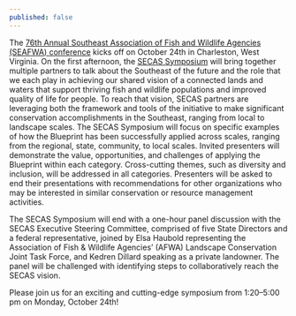 ```yaml
---
published: false
---
```

The [76th Annual Southeast Association of Fish and Wildlife Agencies (SEAFWA) conference](https://seafwa.org/conference/2022) kicks off on October 24th in Charleston, West Virginia. On the first afternoon, the [SECAS Symposium](https://seafwa.org/conference/2022) will bring together multiple partners to talk about the Southeast of the future and the role that we each play in achieving our shared vision of a connected lands and waters that support thriving fish and wildlife populations and improved quality of life for people. To reach that vision, SECAS partners are leveraging both the framework and tools of the initiative to make significant conservation accomplishments in the Southeast, ranging from local to landscape scales. The SECAS Symposium will focus on specific examples of how the Blueprint has been successfully applied across scales, ranging from the regional, state, community, to local scales. Invited presenters will demonstrate the value, opportunities, and challenges of applying the Blueprint within each category. Cross-cutting themes, such as diversity and inclusion, will be addressed in all categories. Presenters will be asked to end their presentations with recommendations for other organizations who may be interested in similar conservation or resource management activities.

The SECAS Symposium will end with a one-hour panel discussion with the SECAS Executive Steering Committee, comprised of five State Directors and a federal representative, joined by Elsa Haubold representing the Association of Fish & Wildlife Agencies’ (AFWA) Landscape Conservation Joint Task Force, and Kedren Dillard speaking as a private landowner. The panel will be challenged with identifying steps to collaboratively reach the SECAS vision. 

Please join us for an exciting and cutting-edge symposium from 1:20–5:00 pm on Monday, October 24th!